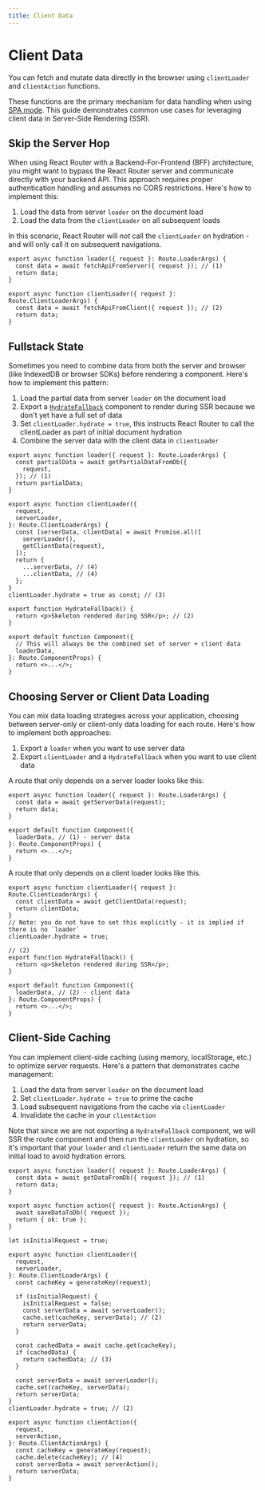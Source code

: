 ```yaml
---
title: Client Data
---
```


# Client Data

You can fetch and mutate data directly in the browser using `clientLoader` and `clientAction` functions.

These functions are the primary mechanism for data handling when using [SPA mode][spa]. This guide demonstrates common use cases for leveraging client data in Server-Side Rendering (SSR).

## Skip the Server Hop

When using React Router with a Backend-For-Frontend (BFF) architecture, you might want to bypass the React Router server and communicate directly with your backend API. This approach requires proper authentication handling and assumes no CORS restrictions. Here's how to implement this:

1. Load the data from server `loader` on the document load
2. Load the data from the `clientLoader` on all subsequent loads

In this scenario, React Router will _not_ call the `clientLoader` on hydration - and will only call it on subsequent navigations.

```tsx lines=[4,11]
export async function loader({ request }: Route.LoaderArgs) {
  const data = await fetchApiFromServer({ request }); // (1)
  return data;
}

export async function clientLoader({ request }: Route.ClientLoaderArgs) {
  const data = await fetchApiFromClient({ request }); // (2)
  return data;
}
```

## Fullstack State

Sometimes you need to combine data from both the server and browser (like IndexedDB or browser SDKs) before rendering a component. Here's how to implement this pattern:

1. Load the partial data from server `loader` on the document load
2. Export a [`HydrateFallback`][hydratefallback] component to render during SSR because we don't yet have a full set of data
3. Set `clientLoader.hydrate = true`, this instructs React Router to call the clientLoader as part of initial document hydration
4. Combine the server data with the client data in `clientLoader`

```tsx lines=[4-6,19-20,23,26]
export async function loader({ request }: Route.LoaderArgs) {
  const partialData = await getPartialDataFromDb({
    request,
  }); // (1)
  return partialData;
}

export async function clientLoader({
  request,
  serverLoader,
}: Route.ClientLoaderArgs) {
  const [serverData, clientData] = await Promise.all([
    serverLoader(),
    getClientData(request),
  ]);
  return {
    ...serverData, // (4)
    ...clientData, // (4)
  };
}
clientLoader.hydrate = true as const; // (3)

export function HydrateFallback() {
  return <p>Skeleton rendered during SSR</p>; // (2)
}

export default function Component({
  // This will always be the combined set of server + client data
  loaderData,
}: Route.ComponentProps) {
  return <>...</>;
}
```

## Choosing Server or Client Data Loading

You can mix data loading strategies across your application, choosing between server-only or client-only data loading for each route. Here's how to implement both approaches:

1. Export a `loader` when you want to use server data
2. Export `clientLoader` and a `HydrateFallback` when you want to use client data

A route that only depends on a server loader looks like this:

```tsx filename=app/routes/server-data-route.tsx
export async function loader({ request }: Route.LoaderArgs) {
  const data = await getServerData(request);
  return data;
}

export default function Component({
  loaderData, // (1) - server data
}: Route.ComponentProps) {
  return <>...</>;
}
```

A route that only depends on a client loader looks like this.

```tsx filename=app/routes/client-data-route.tsx
export async function clientLoader({ request }: Route.ClientLoaderArgs) {
  const clientData = await getClientData(request);
  return clientData;
}
// Note: you do not have to set this explicitly - it is implied if there is no `loader`
clientLoader.hydrate = true;

// (2)
export function HydrateFallback() {
  return <p>Skeleton rendered during SSR</p>;
}

export default function Component({
  loaderData, // (2) - client data
}: Route.ComponentProps) {
  return <>...</>;
}
```

## Client-Side Caching

You can implement client-side caching (using memory, localStorage, etc.) to optimize server requests. Here's a pattern that demonstrates cache management:

1. Load the data from server `loader` on the document load
2. Set `clientLoader.hydrate = true` to prime the cache
3. Load subsequent navigations from the cache via `clientLoader`
4. Invalidate the cache in your `clientAction`

Note that since we are not exporting a `HydrateFallback` component, we will SSR the route component and then run the `clientLoader` on hydration, so it's important that your `loader` and `clientLoader` return the same data on initial load to avoid hydration errors.

```tsx lines=[4,26,32,39,46]
export async function loader({ request }: Route.LoaderArgs) {
  const data = await getDataFromDb({ request }); // (1)
  return data;
}

export async function action({ request }: Route.ActionArgs) {
  await saveDataToDb({ request });
  return { ok: true };
}

let isInitialRequest = true;

export async function clientLoader({
  request,
  serverLoader,
}: Route.ClientLoaderArgs) {
  const cacheKey = generateKey(request);

  if (isInitialRequest) {
    isInitialRequest = false;
    const serverData = await serverLoader();
    cache.set(cacheKey, serverData); // (2)
    return serverData;
  }

  const cachedData = await cache.get(cacheKey);
  if (cachedData) {
    return cachedData; // (3)
  }

  const serverData = await serverLoader();
  cache.set(cacheKey, serverData);
  return serverData;
}
clientLoader.hydrate = true; // (2)

export async function clientAction({
  request,
  serverAction,
}: Route.ClientActionArgs) {
  const cacheKey = generateKey(request);
  cache.delete(cacheKey); // (4)
  const serverData = await serverAction();
  return serverData;
}
```

[spa]: /spa
[hydratefallback]: ../start/framework/route-module#hydratefallback
